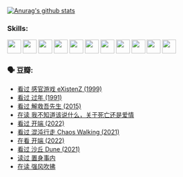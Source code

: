 
[![Anurag's github stats](https://github-readme-stats.vercel.app/api?username=w940853815)](https://github.com/anuraghazra/github-readme-stats)

### Skills:

<code><img height="32" src="https://cdn.jsdelivr.net/npm/simple-icons@v5/icons/python.svg"></code>
<code><img height="32" src="https://cdn.jsdelivr.net/npm/simple-icons@v5/icons/javascript.svg"></code>
<code><img height="32" src="https://cdn.jsdelivr.net/npm/simple-icons@v5/icons/django.svg"></code>
<code><img height="32" src="https://cdn.jsdelivr.net/npm/simple-icons@v5/icons/flask.svg"></code>
<code><img height="32" src="https://cdn.jsdelivr.net/npm/simple-icons@v5/icons/vuetify.svg"></code>
<code><img height="32" src="https://cdn.jsdelivr.net/npm/simple-icons@v5/icons/git.svg"></code>
<code><img height="32" src="https://cdn.jsdelivr.net/npm/simple-icons@v5/icons/docker.svg"></code>
<code><img height="32" src="https://cdn.jsdelivr.net/npm/simple-icons@v5/icons/postgresql.svg"></code>
<code><img height="32" src="https://cdn.jsdelivr.net/npm/simple-icons@v5/icons/elasticsearch.svg"></code>
<code><img height="32" src="https://cdn.jsdelivr.net/npm/simple-icons@v5/icons/macos.svg"></code>
<code><img height="32" src="https://cdn.jsdelivr.net/npm/simple-icons@v5/icons/linux.svg"></code>

### 🗣 豆瓣:

<!-- DOUBAN-ACTIVITIES:START -->
- [看过 感官游戏 eXistenZ‎ (1999)](https://www.douban.com/people/136069238/status/3748577364/?_i=43962432)
- [看过 过年‎ (1991)](https://www.douban.com/people/136069238/status/3747235967/?_i=43962432)
- [看过 解救吾先生‎ (2015)](https://www.douban.com/people/136069238/status/3744047085/?_i=43962432)
- [在读 我不知道该说什么，关于死亡还是爱情](https://www.douban.com/people/136069238/status/3742672820/?_i=43962432)
- [看过 开端‎ (2022)](https://www.douban.com/people/136069238/status/3737530861/?_i=43962432)
- [看过 混沌行走 Chaos Walking‎ (2021)](https://www.douban.com/people/136069238/status/3734828206/?_i=43962432)
- [在看 开端‎ (2022)](https://www.douban.com/people/136069238/status/3733533297/?_i=43962432)
- [看过 沙丘 Dune‎ (2021)](https://www.douban.com/people/136069238/status/3726869471/?_i=43962432)
- [读过 置身事内](https://www.douban.com/people/136069238/status/3726223867/?_i=43962432)
- [在读 强风吹拂](https://www.douban.com/people/136069238/status/3725395475/?_i=43962432)
<!-- DOUBAN-ACTIVITIES:END -->
<!--
**w940853815/w940853815** is a ✨ _special_ ✨ repository because its `README.md` (this file) appears on your GitHub profile.

Here are some ideas to get you started:

- 🔭 I’m currently working on ...
- 🌱 I’m currently learning ...
- 👯 I’m looking to collaborate on ...
- 🤔 I’m looking for help with ...
- 💬 Ask me about ...
- 📫 How to reach me: ...
- 😄 Pronouns: ...
- ⚡ Fun fact: ...
-->

